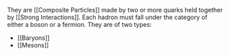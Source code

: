 They are [[Composite Particles]] made by two or more quarks held together by [[Strong Interactions]]. Each hadron must fall under the category of either a boson or a fermion. They are of two types:
- [[Baryons]]
- [[Mesons]]